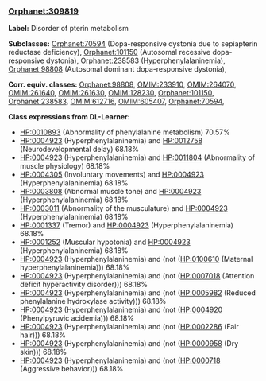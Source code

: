 
### [Orphanet:309819](http://www.orpha.net/ORDO/Orphanet_309819)
**Label:** Disorder of pterin metabolism

**Subclasses:** [Orphanet:70594](http://www.orpha.net/ORDO/Orphanet_70594) (Dopa-responsive dystonia due to sepiapterin reductase deficiency), [Orphanet:101150](http://www.orpha.net/ORDO/Orphanet_101150) (Autosomal recessive dopa-responsive dystonia), [Orphanet:238583](http://www.orpha.net/ORDO/Orphanet_238583) (Hyperphenylalaninemia), [Orphanet:98808](http://www.orpha.net/ORDO/Orphanet_98808) (Autosomal dominant dopa-responsive dystonia), 

**Corr. equiv. classes:** [Orphanet:98808](http://www.orpha.net/ORDO/Orphanet_98808), [OMIM:233910](http://purl.obolibrary.org/obo/OMIM_233910), [OMIM:264070](http://purl.obolibrary.org/obo/OMIM_264070), [OMIM:261640](http://purl.obolibrary.org/obo/OMIM_261640), [OMIM:261630](http://purl.obolibrary.org/obo/OMIM_261630), [OMIM:128230](http://purl.obolibrary.org/obo/OMIM_128230), [Orphanet:101150](http://www.orpha.net/ORDO/Orphanet_101150), [Orphanet:238583](http://www.orpha.net/ORDO/Orphanet_238583), [OMIM:612716](http://purl.obolibrary.org/obo/OMIM_612716), [OMIM:605407](http://purl.obolibrary.org/obo/OMIM_605407), [Orphanet:70594](http://www.orpha.net/ORDO/Orphanet_70594), 

**Class expressions from DL-Learner:**

- [HP:0010893](http://purl.obolibrary.org/obo/HP_0010893) (Abnormality of phenylalanine metabolism) 70.57%
- [HP:0004923](http://purl.obolibrary.org/obo/HP_0004923) (Hyperphenylalaninemia) and [HP:0012758](http://purl.obolibrary.org/obo/HP_0012758) (Neurodevelopmental delay) 68.18%
- [HP:0004923](http://purl.obolibrary.org/obo/HP_0004923) (Hyperphenylalaninemia) and [HP:0011804](http://purl.obolibrary.org/obo/HP_0011804) (Abnormality of muscle physiology) 68.18%
- [HP:0004305](http://purl.obolibrary.org/obo/HP_0004305) (Involuntary movements) and [HP:0004923](http://purl.obolibrary.org/obo/HP_0004923) (Hyperphenylalaninemia) 68.18%
- [HP:0003808](http://purl.obolibrary.org/obo/HP_0003808) (Abnormal muscle tone) and [HP:0004923](http://purl.obolibrary.org/obo/HP_0004923) (Hyperphenylalaninemia) 68.18%
- [HP:0003011](http://purl.obolibrary.org/obo/HP_0003011) (Abnormality of the musculature) and [HP:0004923](http://purl.obolibrary.org/obo/HP_0004923) (Hyperphenylalaninemia) 68.18%
- [HP:0001337](http://purl.obolibrary.org/obo/HP_0001337) (Tremor) and [HP:0004923](http://purl.obolibrary.org/obo/HP_0004923) (Hyperphenylalaninemia) 68.18%
- [HP:0001252](http://purl.obolibrary.org/obo/HP_0001252) (Muscular hypotonia) and [HP:0004923](http://purl.obolibrary.org/obo/HP_0004923) (Hyperphenylalaninemia) 68.18%
- [HP:0004923](http://purl.obolibrary.org/obo/HP_0004923) (Hyperphenylalaninemia) and (not ([HP:0100610](http://purl.obolibrary.org/obo/HP_0100610) (Maternal hyperphenylalaninemia))) 68.18%
- [HP:0004923](http://purl.obolibrary.org/obo/HP_0004923) (Hyperphenylalaninemia) and (not ([HP:0007018](http://purl.obolibrary.org/obo/HP_0007018) (Attention deficit hyperactivity disorder))) 68.18%
- [HP:0004923](http://purl.obolibrary.org/obo/HP_0004923) (Hyperphenylalaninemia) and (not ([HP:0005982](http://purl.obolibrary.org/obo/HP_0005982) (Reduced phenylalanine hydroxylase activity))) 68.18%
- [HP:0004923](http://purl.obolibrary.org/obo/HP_0004923) (Hyperphenylalaninemia) and (not ([HP:0004920](http://purl.obolibrary.org/obo/HP_0004920) (Phenylpyruvic acidemia))) 68.18%
- [HP:0004923](http://purl.obolibrary.org/obo/HP_0004923) (Hyperphenylalaninemia) and (not ([HP:0002286](http://purl.obolibrary.org/obo/HP_0002286) (Fair hair))) 68.18%
- [HP:0004923](http://purl.obolibrary.org/obo/HP_0004923) (Hyperphenylalaninemia) and (not ([HP:0000958](http://purl.obolibrary.org/obo/HP_0000958) (Dry skin))) 68.18%
- [HP:0004923](http://purl.obolibrary.org/obo/HP_0004923) (Hyperphenylalaninemia) and (not ([HP:0000718](http://purl.obolibrary.org/obo/HP_0000718) (Aggressive behavior))) 68.18%


